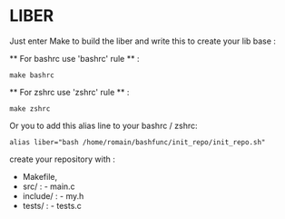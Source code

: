 # LIBER

Just enter Make to build the liber and write this to create your lib base :

** For bashrc use 'bashrc' rule ** :
```
make bashrc
```

** For zshrc use 'zshrc' rule ** :
```
make zshrc
```

Or you to add this alias line to your bashrc / zshrc:

```
alias liber="bash /home/romain/bashfunc/init_repo/init_repo.sh"
```
create your repository with :
  - Makefile,
  - src/      :
                - main.c
  - include/  :
                - my.h
  - tests/    :
                - tests.c
  
